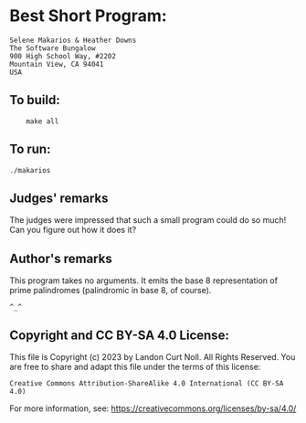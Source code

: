 # Best Short Program:

    Selene Makarios & Heather Downs
    The Software Bungalow
    900 High School Way, #2202
    Mountain View, CA 94041
    USA

## To build:

        make all

## To run:

	./makarios

## Judges' remarks

The judges were impressed that such a small program could do so much!
Can you figure out how it does it?

## Author's remarks

This program takes no arguments. It emits the base 8 representation
of prime palindromes (palindromic in base 8, of course).

`^_^`

## Copyright and CC BY-SA 4.0 License:

This file is Copyright (c) 2023 by Landon Curt Noll.  All Rights Reserved.
You are free to share and adapt this file under the terms of this license:

    Creative Commons Attribution-ShareAlike 4.0 International (CC BY-SA 4.0)

For more information, see: https://creativecommons.org/licenses/by-sa/4.0/
